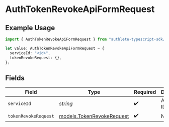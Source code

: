 # AuthTokenRevokeApiFormRequest

## Example Usage

```typescript
import { AuthTokenRevokeApiFormRequest } from "authlete-typescript-sdk/models/operations";

let value: AuthTokenRevokeApiFormRequest = {
  serviceId: "<id>",
  tokenRevokeRequest: {},
};
```

## Fields

| Field                                                           | Type                                                            | Required                                                        | Description                                                     |
| --------------------------------------------------------------- | --------------------------------------------------------------- | --------------------------------------------------------------- | --------------------------------------------------------------- |
| `serviceId`                                                     | *string*                                                        | :heavy_check_mark:                                              | A service ID.                                                   |
| `tokenRevokeRequest`                                            | [models.TokenRevokeRequest](../../models/tokenrevokerequest.md) | :heavy_check_mark:                                              | N/A                                                             |